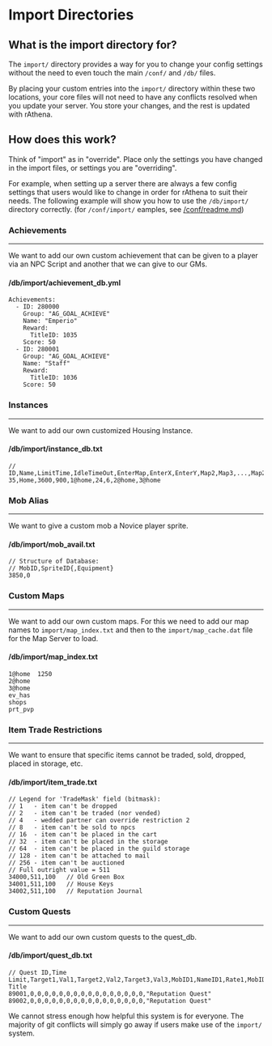# Import Directories

## What is the import directory for?

The `import/` directory provides a way for you to change your config settings without the need to even touch the main `/conf/` and `/db/` files.

By placing your custom entries into the `import/` directory within these two locations, your core files will not need to have any conflicts resolved when you update your server. You store your changes, and the rest is updated with rAthena.

## How does this work?

Think of "import" as in "override". Place only the settings you have changed in the import files, or settings you are "overriding".

For example, when setting up a server there are always a few config settings that users would like to change in order for rAthena to suit their needs. The following example will show you how to use the `/db/import/` directory correctly. (for `/conf/import/` eamples, see [/conf/readme.md](/conf/readme.md))

### Achievements
---
We want to add our own custom achievement that can be given to a player via an NPC Script and another that we can give to our GMs.

#### /db/import/achievement_db.yml

	Achievements:
      - ID: 280000
        Group: "AG_GOAL_ACHIEVE"
        Name: "Emperio"
        Reward:
          TitleID: 1035
        Score: 50
      - ID: 280001
        Group: "AG_GOAL_ACHIEVE"
        Name: "Staff"
        Reward:
          TitleID: 1036
        Score: 50


### Instances
---
We want to add our own customized Housing Instance.

#### /db/import/instance_db.txt

	// ID,Name,LimitTime,IdleTimeOut,EnterMap,EnterX,EnterY,Map2,Map3,...,Map255
    35,Home,3600,900,1@home,24,6,2@home,3@home


### Mob Alias
---
We want to give a custom mob a Novice player sprite.

#### /db/import/mob_avail.txt

	// Structure of Database:
    // MobID,SpriteID{,Equipment}
    3850,0


### Custom Maps
---
We want to add our own custom maps. For this we need to add our map names to `import/map_index.txt` and then to the `import/map_cache.dat` file for the Map Server to load.

#### /db/import/map_index.txt

	1@home	1250
    2@home
    3@home
    ev_has
    shops
    prt_pvp


### Item Trade Restrictions
---
We want to ensure that specific items cannot be traded, sold, dropped, placed in storage, etc.

#### /db/import/item_trade.txt

	// Legend for 'TradeMask' field (bitmask):
    // 1   - item can't be dropped
    // 2   - item can't be traded (nor vended)
    // 4   - wedded partner can override restriction 2
    // 8   - item can't be sold to npcs
    // 16  - item can't be placed in the cart
    // 32  - item can't be placed in the storage
    // 64  - item can't be placed in the guild storage
    // 128 - item can't be attached to mail
    // 256 - item can't be auctioned
    // Full outright value = 511
    34000,511,100	// Old Green Box
    34001,511,100	// House Keys
    34002,511,100	// Reputation Journal


### Custom Quests
---
We want to add our own custom quests to the quest_db.

#### /db/import/quest_db.txt

	// Quest ID,Time Limit,Target1,Val1,Target2,Val2,Target3,Val3,MobID1,NameID1,Rate1,MobID2,NameID2,Rate2,MobID3,NameID3,Rate3,Quest Title
    89001,0,0,0,0,0,0,0,0,0,0,0,0,0,0,0,0,"Reputation Quest"
    89002,0,0,0,0,0,0,0,0,0,0,0,0,0,0,0,0,"Reputation Quest"



We cannot stress enough how helpful this system is for everyone. The majority of git conflicts will simply go away if users make use of the `import/` system.
